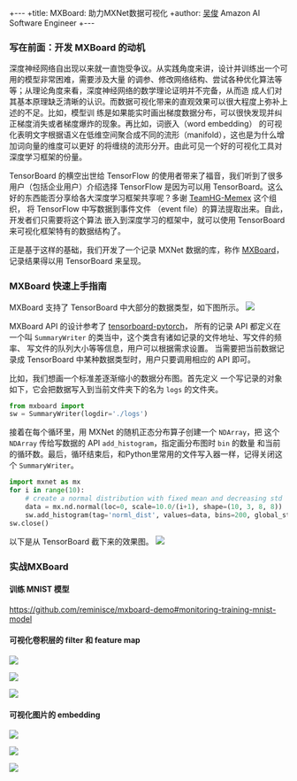 +---
+title: MXBoard: 助力MXNet数据可视化
+author: <a href="https://github.com/reminisce">吴俊</a> Amazon AI Software Engineer
+---

### 写在前面：开发 MXBoard 的动机
深度神经网络自出现以来就一直饱受争议。从实践角度来讲，设计并训练出一个可用的模型非常困难，需要涉及大量
的调参、修改网络结构、尝试各种优化算法等等；从理论角度来看，深度神经网络的数学理论证明并不完备，从而造
成人们对其基本原理缺乏清晰的认识。而数据可视化带来的直观效果可以很大程度上弥补上述的不足。比如，模型训
练是如果能实时画出梯度数据分布，可以很快发现并纠正梯度消失或者梯度爆炸的现象。再比如，词嵌入（word embedding）
的可视化表明文字根据语义在低维空间聚合成不同的流形（manifold），这也是为什么增加词向量的维度可以更好
的将缠绕的流形分开。由此可见一个好的可视化工具对深度学习框架的份量。

TensorBoard 的横空出世给 TensorFlow 的使用者带来了福音，我们听到了很多用户（包括企业用户）介绍选择
TensorFlow 是因为可以用 TensorBoard。这么好的东西能否分享给各大深度学习框架共享呢？多谢
[TeamHG-Memex](https://github.com/TeamHG-Memex/tensorboard_logger) 这个组织，
将 TensorFlow 中写数据到事件文件 （event file）的算法提取出来。自此，开发者们只需要将这个算法
嵌入到深度学习的框架中，就可以使用 TensorBoard 来可视化框架特有的数据结构了。

正是基于这样的基础，我们开发了一个记录 MXNet 数据的库，称作
[MXBoard](https://github.com/awslabs/mxboard)，
记录结果得以用 TensorBoard 来呈现。


### MXBoard 快速上手指南
MXBoard 支持了 TensorBoard 中大部分的数据类型，如下图所示。
![](https://github.com/dmlc/web-data/blob/master/mxnet/tensorboard/mxboard_cover.png)

MXBoard API 的设计参考了 [tensorboard-pytorch](https://github.com/lanpa/tensorboard-pytorch)，
所有的记录 API 都定义在一个叫 `SummaryWriter` 的类当中，这个类含有诸如记录的文件地址、写文件的频率、
写文件的队列大小等等信息，用户可以根据需求设置。
当需要把当前数据记录成 TensorBoard 中某种数据类型时，用户只要调用相应的 API 即可。

比如，我们想画一个标准差逐渐缩小的数据分布图。首先定义
一个写记录的对象如下，它会把数据写入到当前文件夹下的名为 `logs` 的文件夹。
```python
from mxboard import 
sw = SummaryWriter(logdir='./logs')
```
接着在每个循环里，用 MXNet 的随机正态分布算子创建一个 `NDArray`，把
这个 `NDArray` 传给写数据的 API `add_histogram`，指定画分布图时 `bin` 的数量
和当前的循环数。最后，循环结束后，和Python里常用的文件写入器一样，记得关闭这个 `SummaryWriter`。
```python
import mxnet as mx
for i in range(10):
    # create a normal distribution with fixed mean and decreasing std
    data = mx.nd.normal(loc=0, scale=10.0/(i+1), shape=(10, 3, 8, 8))
    sw.add_histogram(tag='norml_dist', values=data, bins=200, global_step=i)
sw.close()
```
以下是从 TensorBoard 截下来的效果图。
![](https://github.com/dmlc/web-data/blob/master/mxnet/tensorboard/doc/summary_histogram_norm.png)


### 实战MXBoard

#### 训练 MNIST 模型
https://github.com/reminisce/mxboard-demo#monitoring-training-mnist-model

#### 可视化卷积层的 filter 和 feature map
![](https://github.com/reminisce/mxboard-demo/blob/master/pic/inception_bn_conv_1_weight_output.png)

![](https://github.com/reminisce/mxboard-demo/blob/master/pic/resnet_152_conv0_weight_output.png)

![](https://github.com/reminisce/mxboard-demo/blob/master/pic/vgg16_conv1_1_weight_output.png)


#### 可视化图片的 embedding
![](https://github.com/reminisce/mxboard-demo/blob/master/pic/embedding_motion.gif)

![](https://github.com/reminisce/mxboard-demo/blob/master/pic/imagenet_resnet_152_embedding.png)

![](https://github.com/reminisce/mxboard-demo/blob/master/pic/imagenet_resnet_152_dog_cluster.gif)
